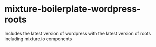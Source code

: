 mixture-boilerplate-wordpress-roots
===================================

Includes the latest version of wordpress with the latest version of roots including mixture.io components
